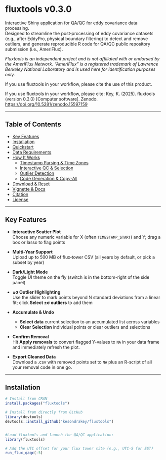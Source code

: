 # fluxtools v0.3.0

Interactive Shiny application for QA/QC for eddy covariance data processing.  
Designed to streamline the post‐processing of eddy covariance datasets (e.g., after EddyPro, physical boundary filtering) to detect and remove outliers, and generate reproducible R code for QA/QC public repository submission (i.e., AmeriFlux).

*Fluxtools is an independent project and is not affiliated with or endorsed by the AmeriFlux Network. “AmeriFlux” is a registered trademark of Lawrence Berkeley National Laboratory and is used here for identification purposes only.*

If you use fluxtools in your workflow, please cite the use of this product. 

If you use fluxtools in your workflow, please cite:
Key, K. (2025). fluxtools (version 0.3.0) [Computer software]. Zenodo. https://doi.org/10.5281/zenodo.15597159

---

## Table of Contents

- [Key Features](#key-features)  
- [Installation](#installation)  
- [Quickstart](#quickstart)  
- [Data Requirements](#data-requirements)  
- [How It Works](#how-it-works)  
  - [Timestamp Parsing & Time Zones](#timestamp-parsing--time-zones)  
  - [Interactive QC & Selection](#interactive-qc--selection)  
  - [Outlier Detection](#outlier-detection)  
  - [Code Generation & Copy-All](#code-generation--copy-all)  
- [Download & Reset](#download--reset)  
- [Vignette & Docs](#vignette--docs)  
- [Citation](#citation)  
- [License](#license)  

---

## Key Features

- **Interactive Scatter Plot**  
  Choose any numeric variable for X (often `TIMESTAMP_START`) and Y; drag a box or lasso to flag points

- **Multi-Year Support**  
  Upload up to 500 MB of flux‐tower CSV (all years by default, or pick a subset by year)

- **Dark/Light Mode**  
  Toggle UI theme on the fly (switch is in the bottom-right of the side panel)

- **±σ Outlier Highlighting**  
  Use the slider to mark points beyond N standard deviations from a linear fit; click **Select ±σ outliers** to add them

- **Accumulate & Undo**  
  - **Select data** current selection to an accumulated list across variables
  - **Clear Selection** individual points or clear outliers and selections

- **Confirm Removal**  
  Hit **Apply removals** to convert flagged Y-values to `NA` in your data frame and immediately refresh the plot.

- **Export Cleaned Data**  
  Download a .csv with removed points set to `NA` plus an R-script of all your removal code in one go.

---

## Installation

```r
# Install from CRAN 
install.packages("fluxtools")

# Install from directly from GitHub
library(devtools) 
devtools::install_github("kesondrakey/fluxtools")


#Load fluxtools and launch the QA/QC application:
library(fluxtools)

# Add the UTC offset for your flux tower site (e.g., UTC-5 for EST)
run_flux_qaqc(-5)
